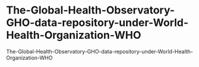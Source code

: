 # The-Global-Health-Observatory-GHO-data-repository-under-World-Health-Organization-WHO
 The-Global-Health-Observatory-GHO-data-repository-under-World-Health-Organization-WHO
